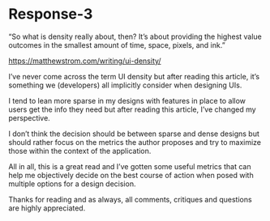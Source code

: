 # Response-3

“So what is density really about, then? It’s about providing the highest
value outcomes in the smallest amount of time, space, pixels, and ink.”

<https://matthewstrom.com/writing/ui-density/>

I’ve never come across the term UI density but after reading this
article, it’s something we (developers) all implicitly consider when
designing UIs.

I tend to lean more sparse in my designs with features in place to allow
users get the info they need but after reading this article, I’ve
changed my perspective.

I don’t think the decision should be between sparse and dense designs
but should rather focus on the metrics the author proposes and try to
maximize those within the context of the application.

All in all, this is a great read and I’ve gotten some useful metrics
that can help me objectively decide on the best course of action when
posed with multiple options for a design decision.

Thanks for reading and as always, all comments, critiques and questions
are highly appreciated.

